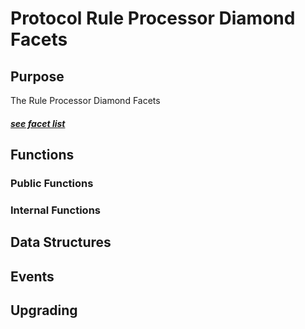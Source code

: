 # Protocol Rule Processor Diamond Facets 

## Purpose

The Rule Processor Diamond Facets 

#### *[see facet list](./RULE-PROCESSOR-FACET-LIST.md)*

## Functions 

### Public Functions 

### Internal Functions 

## Data Structures 

## Events 

## Upgrading 